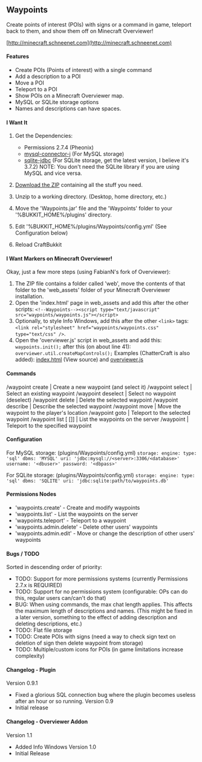 ## Waypoints

Create points of interest (POIs) with signs or a command in game, teleport back to them, and show them off on Minecraft Overviewer!

[http://minecraft.schneenet.com](http://minecraft.schneenet.com)

#### Features

*	Create POIs (Points of interest) with a single command
*	Add a description to a POI
*	Move a POI
*	Teleport to a POI
*	Show POIs on a Minecraft Overviewer map.
*	MySQL or SQLite storage options
*	Names and descriptions can have spaces.

#### I Want It

1.	Get the Dependencies:
	* Permissions 2.7.4 (Pheonix)
	* [mysql-connector-j](http://dev.mysql.com/downloads/connector/j/5.1.html) (For MySQL storage)
	* [sqlite-jdbc](http://www.xerial.org/trac/Xerial/wiki/SQLiteJDBC) (For SQLite storage, get the latest version, I believe it's 3.7.2)
	NOTE: You don't need the SQLite library if you are using MySQL and vice versa.

2.	[Download the ZIP](http://minecraft.schneenet.com/waypoints.zip) containing all the stuff you need.
3.	Unzip to a working directory. (Desktop, home directory, etc.)
4.	Move the 'Waypoints.jar' file and the 'Waypoints' folder to your '%BUKKIT_HOME%/plugins' directory.
5.	Edit '%BUKKIT_HOME%/plugins/Waypoints/config.yml' (See Configuration below)
6.	Reload CraftBukkit

#### I Want Markers on Minecraft Overviewer!

Okay, just a few more steps (using FabianN's fork of Overviewer):

1.	The ZIP file contains a folder called 'web', move the contents of that folder to the 'web_assets' folder of your Minecraft Overviewer installation.
2.	Open the 'index.html' page in web_assets and add this after the other scripts:
     `<!--Waypoints--><script type="text/javascript" src="waypoints/waypoints.js"></script>`
3.	Optionally, to style Info Windows, add this after the other `<link>` tags: `<link rel="stylesheet" href="waypoints/waypoints.css" type="text/css" />`.
4.	Open the 'overviewer.js' script in web_assets and add this: `waypoints.init();` after this (on about line 41): `overviewer.util.createMapControls();`
	Examples (ChatterCraft is also added): [index.html](http://minecraft.schneenet.com/index.html) (View source) and [overviewer.js](http://minecraft.schneenet.com/overviewer.js)

#### Commands

/waypoint create <name> | Create a new waypoint (and select it)
/waypoint select <name> | Select an existing waypoint
/waypoint deselect | Select no waypoint (deselect)
/waypoint delete | Delete the selected waypoint
/waypoint describe <description> | Describe the selected waypoint
/waypoint move | Move the waypoint to the player's location
/waypoint goto | Teleport to the selected waypoint
/waypoint list [<page> [<count>]] | List the waypoints on the server
/waypoint <name> | Teleport to the specified waypoint

#### Configuration

For MySQL storage: (plugins/Waypoints/config.yml)
`storage:
    engine:
        type: 'sql'
        dbms: 'MYSQL'
        uri: 'jdbc:mysql://<server>:3306/<database>'
        username: '<dbuser>'
        password: '<dbpass>'
`

For SQLite storage: (plugins/Waypoints/config.yml)
`storage:
    engine:
        type: 'sql'
        dbms: 'SQLITE'
        uri: 'jdbc:sqlite:path/to/waypoints.db'
`

#### Permissions Nodes

*	'waypoints.create' - Create and modify waypoints
*	'waypoints.list' - List the waypoints on the server
*	'waypoints.teleport' - Teleport to a waypoint
*	'waypoints.admin.delete' - Delete other users' waypoints
*	'waypoints.admin.edit' - Move or change the description of other users' waypoints


#### Bugs / TODO

Sorted in descending order of priority:

*	TODO: Support for more permissions systems (currently Permissions 2.7.x is REQUIRED)
*	TODO: Support for no permissions system (configurable: OPs can do this, regular users can/can't do that)
*	BUG: When using commands, the max chat length applies. This affects the maximum length of descriptions and names. (This might be fixed in a later version, something to the effect of adding description and deleting descriptions, etc.)
*	TODO: Flat file storage
*	TODO: Create POIs with signs (need a way to check sign text on deletion of sign then delete waypoint from storage)
*	TODO: Multiple/custom icons for POIs (in game limitations increase complexity)

#### Changelog - Plugin
Version 0.9.1
*	Fixed a glorious SQL connection bug where the plugin becomes useless after an hour or so running.
Version 0.9
*	Initial release

#### Changelog - Overviewer Addon
Version 1.1
*	Added Info Windows
Version 1.0
*	Initial Release
	




